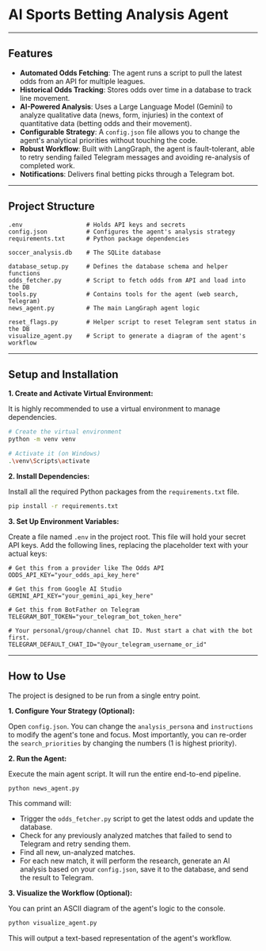 # AI Sports Betting Analysis Agent



---

## Features

- **Automated Odds Fetching**: The agent runs a script to pull the latest odds from an API for multiple leagues.
- **Historical Odds Tracking**: Stores odds over time in a database to track line movement.
- **AI-Powered Analysis**: Uses a Large Language Model (Gemini) to analyze qualitative data (news, form, injuries) in the context of quantitative data (betting odds and their movement).
- **Configurable Strategy**: A `config.json` file allows you to change the agent's analytical priorities without touching the code.
- **Robust Workflow**: Built with LangGraph, the agent is fault-tolerant, able to retry sending failed Telegram messages and avoiding re-analysis of completed work.
- **Notifications**: Delivers final betting picks through a Telegram bot.

---

## Project Structure

```
.env                  # Holds API keys and secrets
config.json           # Configures the agent's analysis strategy
requirements.txt      # Python package dependencies

soccer_analysis.db    # The SQLite database

database_setup.py     # Defines the database schema and helper functions
odds_fetcher.py       # Script to fetch odds from API and load into the DB
tools.py              # Contains tools for the agent (web search, Telegram)
news_agent.py         # The main LangGraph agent logic

reset_flags.py        # Helper script to reset Telegram sent status in the DB
visualize_agent.py    # Script to generate a diagram of the agent's workflow
```

---

## Setup and Installation

**1. Create and Activate Virtual Environment:**

It is highly recommended to use a virtual environment to manage dependencies.

```bash
# Create the virtual environment
python -m venv venv

# Activate it (on Windows)
.\venv\Scripts\activate
```

**2. Install Dependencies:**

Install all the required Python packages from the `requirements.txt` file.

```bash
pip install -r requirements.txt
```

**3. Set Up Environment Variables:**

Create a file named `.env` in the project root. This file will hold your secret API keys. Add the following lines, replacing the placeholder text with your actual keys:

```
# Get this from a provider like The Odds API
ODDS_API_KEY="your_odds_api_key_here"

# Get this from Google AI Studio
GEMINI_API_KEY="your_gemini_api_key_here"

# Get this from BotFather on Telegram
TELEGRAM_BOT_TOKEN="your_telegram_bot_token_here"

# Your personal/group/channel chat ID. Must start a chat with the bot first.
TELEGRAM_DEFAULT_CHAT_ID="@your_telegram_username_or_id"
```

---

## How to Use

The project is designed to be run from a single entry point.

**1. Configure Your Strategy (Optional):**

Open `config.json`. You can change the `analysis_persona` and `instructions` to modify the agent's tone and focus. Most importantly, you can re-order the `search_priorities` by changing the numbers (1 is highest priority).

**2. Run the Agent:**

Execute the main agent script. It will run the entire end-to-end pipeline.

```bash
python news_agent.py
```

This command will:
- Trigger the `odds_fetcher.py` script to get the latest odds and update the database.
- Check for any previously analyzed matches that failed to send to Telegram and retry sending them.
- Find all new, un-analyzed matches.
- For each new match, it will perform the research, generate an AI analysis based on your `config.json`, save it to the database, and send the result to Telegram.

**3. Visualize the Workflow (Optional):**

You can print an ASCII diagram of the agent's logic to the console.

```bash
python visualize_agent.py
```

This will output a text-based representation of the agent's workflow.
